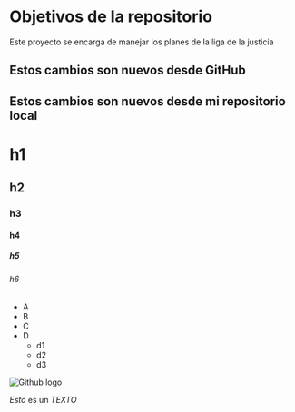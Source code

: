 # Objetivos de la repositorio

Este proyecto se encarga de manejar los planes de la liga de la justicia


## Estos cambios son nuevos desde GitHub
## Estos cambios son nuevos desde mi repositorio local

# h1
## h2
### h3
#### h4
##### h5
###### h6

* A
* B
* C
* D
  * d1
  * d2
  * d3


![Github logo](https://static-00.iconduck.com/assets.00/github-octocat-icon-2048x1800-53ry4fpw.png)

 *Esto* es un _TEXTO_

 
